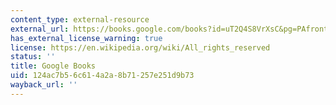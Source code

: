 ```yaml
---
content_type: external-resource
external_url: https://books.google.com/books?id=uT2Q4S8VrXsC&pg=PAfrontcover#v=onepage&q&f=false
has_external_license_warning: true
license: https://en.wikipedia.org/wiki/All_rights_reserved
status: ''
title: Google Books
uid: 124ac7b5-6c61-4a2a-8b71-257e251d9b73
wayback_url: ''
---
```

